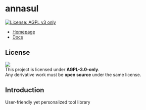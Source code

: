 # annasul

[![License: AGPL v3 only](https://img.shields.io/badge/License-AGPL_v3_only-blue.svg)](https://www.gnu.org/licenses/agpl-3.0)

+ [Homepage](https://yuanair.github.io/annasul)
+ [Docs](https://github.com/yuanair/annasul/tree/main/docs/docs/docs.md)

## License

![](https://www.gnu.org/graphics/agplv3-88x31.png)  
This project is licensed under **AGPL-3.0-only**.  
Any derivative work must be **open source** under the same license.

## Introduction

User-friendly yet personalized tool library  

